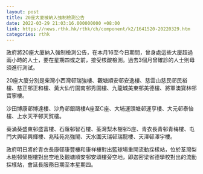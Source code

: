 ```yaml
---
layout: post
title: 20座大廈被納入強制檢測公告
date: 2022-03-29 21:03:16.000000000 +08:00
link: https://news.rthk.hk/rthk/ch/component/k2/1641520-20220329.htm
categories: rthk
---
```


政府將20座大廈納入強制檢測公告，在本月16至今日期間，曾身處這些大廈超過兩小時的人士，要在星期四或之前，接受核酸檢測。過去3個月曾確診的人士則毋須進行測試。

20座大廈分別是柴灣小西灣邨瑞強樓、觀塘順安邨安逸樓、慈雲山慈民邨民裕樓、慈正邨正和樓、黃大仙竹園南邨秀園樓、九龍城美東邨美德樓、將軍澳寶林邨寶寧樓。

沙田博康邨博達樓、沙角邨銀鷗樓A座至C座、大埔運頭塘邨運亨樓、大元邨泰怡樓、上水天平邨天賀樓。

葵涌葵盛東邨盛富樓、石蔭邨智石樓、荃灣梨木樹邨5座、青衣長青邨青梅樓、屯門大興邨興輝樓、兆畦苑兆強閣、天水圍天瑞邨瑞龍樓、天澤邨澤宇樓。

政府明日將於青衣長康邨康豐樓和康祥樓對出籃球場重開流動採樣站，位於荃灣梨木樹邨榮樹樓對出空地及觀塘順安邨安頌樓旁空地，即迦密梁省德學校對出的流動採樣站，會延長服務日期至本星期四。
